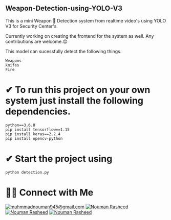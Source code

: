 ## Weapon-Detection-using-YOLO-V3
This is a mini Weapon 🔪 Detection system from realtime video's using YOLO V3 for Security Center's. 

Currently working on creating the frontend for the system as well. Any contributions are welcome.😍

This model can sucessfully detect the following things.

```
Weapons
knifes
Fire
```

# ✔ To run this project on your own system just install the following dependencies.

```
python==3.6.8
pip install tensorflow==1.15
pip install keras==2.2.4
pip install opencv-python
```

# ✔ Start the project using

```
python detection.py
```

# 🤝🏻 Connect with Me

<a href="mailto:muhmmadnouman945@gmail.com">![muhmmadnouman945@gmail.com](https://img.shields.io/badge/Gmail-D14836?style=for-the-badge&logo=gmail&logoColor=white)</a>
<a href="https://www.linkedin.com/in/nouman-rasheed-5a003b157">![Nouman Rasheed](https://img.shields.io/badge/LinkedIn-0077B5?style=for-the-badge&logo=linkedin&logoColor=white)</a>
<a href="https://www.facebook.com/muhammad.nouman.92505956">![Nouman Rasheed](https://img.shields.io/badge/Facebook-1877F2?style=for-the-badge&logo=facebook&logoColor=white)</a>
<a href="https://www.instagram.com/_nouman_r">![Nouman Rasheed](https://img.shields.io/badge/Instagram-E4405F?style=for-the-badge&logo=instagram&logoColor=white)</a>
